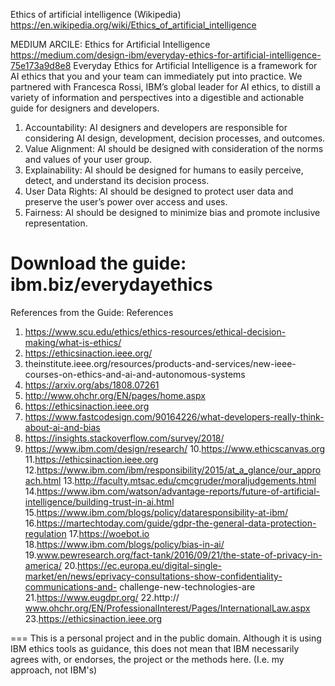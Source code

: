 
Ethics of artificial intelligence (Wikipedia)
https://en.wikipedia.org/wiki/Ethics_of_artificial_intelligence


MEDIUM ARCILE: Ethics for Artificial Intelligence
https://medium.com/design-ibm/everyday-ethics-for-artificial-intelligence-75e173a9d8e8
Everyday Ethics for Artificial Intelligence is a framework for AI ethics that you and your team can immediately put into practice. We partnered with Francesca Rossi, IBM’s global leader for AI ethics, to distill a variety of information and perspectives into a digestible and actionable guide for designers and developers.

1. Accountability: AI designers and developers are responsible for considering AI design, development, decision processes, and outcomes.
2. Value Alignment: AI should be designed with consideration of the norms and values of your user group.
3. Explainability: AI should be designed for humans to easily perceive, detect, and understand its decision process.
4. User Data Rights: AI should be designed to protect user data and preserve the user’s power over access and uses.
5. Fairness: AI should be designed to minimize bias and promote inclusive representation.

Download the guide: ibm.biz/everydayethics
===
References from the Guide:
References 
1. https://www.scu.edu/ethics/ethics-resources/ethical-decision-making/what-is-ethics/
2. https://ethicsinaction.ieee.org/
3. theinstitute.ieee.org/resources/products-and-services/new-ieee-courses-on-ethics-and-ai-and-autonomous-systems
4. https://arxiv.org/abs/1808.07261
5. http://www.ohchr.org/EN/pages/home.aspx
6. https://ethicsinaction.ieee.org
7. https://www.fastcodesign.com/90164226/what-developers-really-think-about-ai-and-bias
8. https://insights.stackoverflow.com/survey/2018/
9. https://www.ibm.com/design/research/
10.https://www.ethicscanvas.org
11.https://ethicsinaction.ieee.org
12.https://www.ibm.com/ibm/responsibility/2015/at_a_glance/our_approach.html
13.http://faculty.mtsac.edu/cmcgruder/moraljudgements.html
14.https://www.ibm.com/watson/advantage-reports/future-of-artificial-intelligence/building-trust-in-ai.html
15.https://www.ibm.com/blogs/policy/dataresponsibility-at-ibm/
16.https://martechtoday.com/guide/gdpr-the-general-data-protection-regulation
17.https://woebot.io
18.https://www.ibm.com/blogs/policy/bias-in-ai/
19.www.pewresearch.org/fact-tank/2016/09/21/the-state-of-privacy-in-america/
20.https://ec.europa.eu/digital-single-market/en/news/eprivacy-consultations-show-confidentiality-communications-and-
challenge-new-technologies-are
21.https://www.eugdpr.org/
22.http:// www.ohchr.org/EN/ProfessionalInterest/Pages/InternationalLaw.aspx
23.https://ethicsinaction.ieee.org

===
This is a personal project and in the public domain.
Although it is using IBM ethics tools as guidance, this does not mean that IBM necessarily agrees with, 
or endorses, the project or the methods here.   (I.e. my approach, not IBM's)
